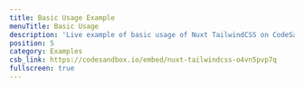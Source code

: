 ```yaml
---
title: Basic Usage Example
menuTitle: Basic Usage
description: 'Live example of basic usage of Nuxt TailwindCSS on CodeSandbox.'
position: 5
category: Examples
csb_link: https://codesandbox.io/embed/nuxt-tailwindcss-o4vn5pvp7q
fullscreen: true
---
```


<code-sandbox :src="csb_link"></code-sandbox>
